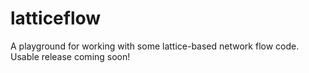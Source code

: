 latticeflow
===========

A playground for working with some lattice-based network flow code.  Usable release coming soon!
